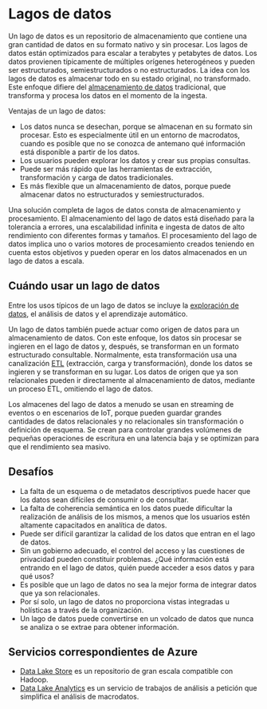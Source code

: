 # <a name="data-lakes"></a>Lagos de datos

Un lago de datos es un repositorio de almacenamiento que contiene una gran cantidad de datos en su formato nativo y sin procesar. Los lagos de datos están optimizados para escalar a terabytes y petabytes de datos. Los datos provienen típicamente de múltiples orígenes heterogéneos y pueden ser estructurados, semiestructurados o no estructurados. La idea con los lagos de datos es almacenar todo en su estado original, no transformado. Este enfoque difiere del [almacenamiento de datos](../relational-data/data-warehousing.md) tradicional, que transforma y procesa los datos en el momento de la ingesta.

Ventajas de un lago de datos:

- Los datos nunca se desechan, porque se almacenan en su formato sin procesar. Esto es especialmente útil en un entorno de macrodatos, cuando es posible que no se conozca de antemano qué información está disponible a partir de los datos.
- Los usuarios pueden explorar los datos y crear sus propias consultas.
- Puede ser más rápido que las herramientas de extracción, transformación y carga de datos tradicionales.
- Es más flexible que un almacenamiento de datos, porque puede almacenar datos no estructurados y semiestructurados.

Una solución completa de lagos de datos consta de almacenamiento y procesamiento. El almacenamiento del lago de datos está diseñado para la tolerancia a errores, una escalabilidad infinita e ingesta de datos de alto rendimiento con diferentes formas y tamaños. El procesamiento del lago de datos implica uno o varios motores de procesamiento creados teniendo en cuenta estos objetivos y pueden operar en los datos almacenados en un lago de datos a escala.

## <a name="when-to-use-a-data-lake"></a>Cuándo usar un lago de datos

Entre los usos típicos de un lago de datos se incluye la [exploración de datos](./interactive-data-exploration.md), el análisis de datos y el aprendizaje automático.

Un lago de datos también puede actuar como origen de datos para un almacenamiento de datos. Con este enfoque, los datos sin procesar se ingieren en el lago de datos y, después, se transforman en un formato estructurado consultable. Normalmente, esta transformación usa una canalización [ETL](../relational-data/etl.md#extract-load-and-transform-elt) (extracción, carga y transformación), donde los datos se ingieren y se transforman en su lugar. Los datos de origen que ya son relacionales pueden ir directamente al almacenamiento de datos, mediante un proceso ETL, omitiendo el lago de datos.

Los almacenes del lago de datos a menudo se usan en streaming de eventos o en escenarios de IoT, porque pueden guardar grandes cantidades de datos relacionales y no relacionales sin transformación o definición de esquema. Se crean para controlar grandes volúmenes de pequeñas operaciones de escritura en una latencia baja y se optimizan para que el rendimiento sea masivo.

## <a name="challenges"></a>Desafíos

- La falta de un esquema o de metadatos descriptivos puede hacer que los datos sean difíciles de consumir o de consultar.
- La falta de coherencia semántica en los datos puede dificultar la realización de análisis de los mismos, a menos que los usuarios estén altamente capacitados en analítica de datos.
- Puede ser difícil garantizar la calidad de los datos que entran en el lago de datos.
- Sin un gobierno adecuado, el control del acceso y las cuestiones de privacidad pueden constituir problemas. ¿Qué información está entrando en el lago de datos, quién puede acceder a esos datos y para qué usos?
- Es posible que un lago de datos no sea la mejor forma de integrar datos que ya son relacionales.
- Por sí solo, un lago de datos no proporciona vistas integradas u holísticas a través de la organización.
- Un lago de datos puede convertirse en un volcado de datos que nunca se analiza o se extrae para obtener información.

## <a name="relevant-azure-services"></a>Servicios correspondientes de Azure

- [Data Lake Store](/azure/data-lake-store/) es un repositorio de gran escala compatible con Hadoop.
- [Data Lake Analytics](/azure/data-lake-analytics/) es un servicio de trabajos de análisis a petición que simplifica el análisis de macrodatos.
